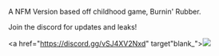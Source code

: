 A NFM Version based off childhood game, Burnin' Rubber.

Join the discord for updates and leaks!

 <a href="https://discord.gg/vSJ4XV2Nxd" target"blank_"><img src="https://img.shields.io/discord/815419423564759040?color=%237289da&label=Invite&logo=discord&logoColor=%237289da&style=flat-square"></a>
  
